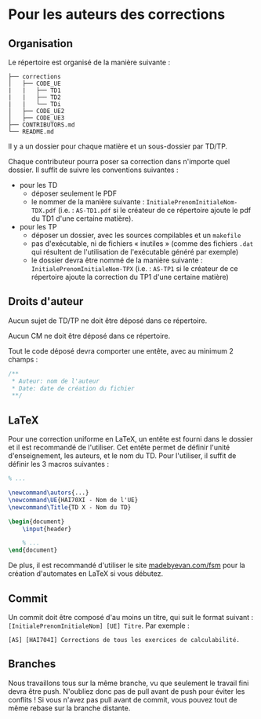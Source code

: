 # Pour les auteurs des corrections

## Organisation

Le répertoire est organisé de la manière suivante :
```console
├── corrections
│   ├── CODE_UE
|   |   ├── TD1
|   |   ├── TD2
|   |   └── TDi
│   ├── CODE_UE2
│   ├── CODE_UE3
├── CONTRIBUTORS.md
└── README.md
```
Il y a un dossier pour chaque matière et un sous-dossier par TD/TP. 

Chaque contributeur pourra poser sa correction dans n'importe quel dossier. Il suffit de suivre les conventions suivantes :
* pour les TD
    * déposer seulement le PDF
    * le nommer de la manière suivante : `InitialePrenomInitialeNom-TDX.pdf` (i.e. : `AS-TD1.pdf` si le créateur de ce répertoire ajoute le pdf du TD1 d'une certaine matière).
* pour les TP
    * déposer un dossier, avec les sources compilables et un `makefile`
    * pas d'exécutable, ni de fichiers « inutiles » (comme des fichiers `.dat` qui résultent de l'utilisation de l'exécutable généré par exemple)
    * le dossier devra être nommé de la manière suivante : `InitialePrenomInitialeNom-TPX` (i.e. : `AS-TP1` si le créateur de ce répertoire ajoute la correction du TP1 d'une certaine matière)

## Droits d'auteur

Aucun sujet de TD/TP ne doit être déposé dans ce répertoire.

Aucun CM ne doit être déposé dans ce répertoire.

Tout le code déposé devra comporter une entête, avec au minimum 2 champs :
```c
/**
 * Auteur: nom de l'auteur
 * Date: date de création du fichier
 **/
```

## LaTeX

Pour une correction uniforme en LaTeX, un entête est fourni dans le dossier et il est recommandé de l'utiliser. Cet entête permet de définir l'unité d'enseignement, les auteurs, et le nom du TD. Pour l'utiliser, il suffit de définir les 3 macros suivantes :
```tex
% ...

\newcommand\autors{...}
\newcommand\UE{HAI70XI - Nom de l'UE}
\newcommand\Title{TD X - Nom du TD}

\begin{document}
    \input{header}

    % ...
\end{document}
```

De plus, il est recommandé d'utiliser le site [madebyevan.com/fsm](https://madebyevan.com/fsm/) pour la création d'automates en LaTeX si vous débutez.

## Commit

Un commit doit être composé d'au moins un titre, qui suit le format suivant : `[InitialePrenomInitialeNom] [UE] Titre`. Par exemple :
```
[AS] [HAI704I] Corrections de tous les exercices de calculabilité.
```

## Branches

Nous travaillons tous sur la même branche, vu que seulement le travail fini devra être push. N'oubliez donc pas de pull avant de push pour éviter les conflits ! Si vous n'avez pas pull avant de commit, vous pouvez tout de même rebase sur la branche distante.